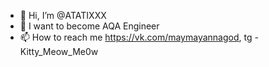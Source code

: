 - 👋 Hi, I’m @ATATIXXX
- 👀 I want to become AQA Engineer
- 📫 How to reach me https://vk.com/maymayannagod, tg - Kitty_Meow_Me0w

<!---
ANATIXXX/ANATIXXX is a ✨ special ✨ repository because its `README.md` (this file) appears on your GitHub profile.
You can click the Preview link to take a look at your changes.
--->
